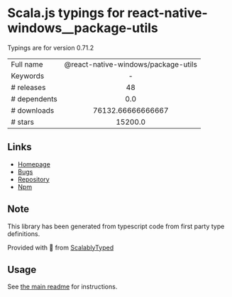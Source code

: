 
# Scala.js typings for react-native-windows__package-utils

Typings are for version 0.71.2



|                    |                 |
| ------------------ | :-------------: |
| Full name          | @react-native-windows/package-utils |
| Keywords           | - |
| # releases         | 48 |
| # dependents       | 0.0 |
| # downloads        | 76132.66666666667 |
| # stars            | 15200.0 |

## Links
- [Homepage](https://github.com/microsoft/react-native-windows#readme)
- [Bugs](https://github.com/microsoft/react-native-windows/issues)
- [Repository](https://github.com/microsoft/react-native-windows)
- [Npm](https://www.npmjs.com/package/%40react-native-windows%2Fpackage-utils)
    


## Note
This library has been generated from typescript code from first party type definitions.

Provided with :purple_heart: from [ScalablyTyped](https://github.com/oyvindberg/ScalablyTyped)

## Usage
See [the main readme](../../readme.md) for instructions.


